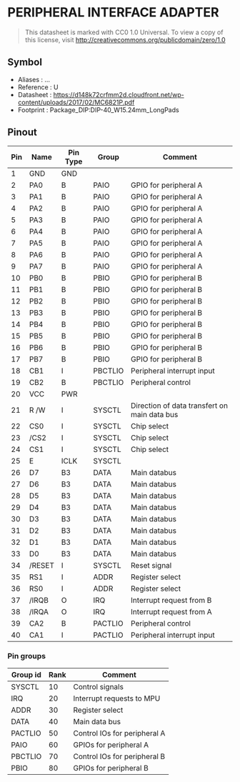 # PERIPHERAL INTERFACE ADAPTER

> This datasheet is marked with CC0 1.0
> Universal. To view a copy of this license, visit
> http://creativecommons.org/publicdomain/zero/1.0

## Symbol

* Aliases : ...
* Reference : U
* Datasheet : https://d148k72crfmm2d.cloudfront.net/wp-content/uploads/2017/02/MC6821P.pdf
* Footprint : Package_DIP:DIP-40_W15.24mm_LongPads

## Pinout

|Pin|Name|Pin Type|Group|Comment|
|---|---|---|---|---|
|1|GND|GND|||
|2|PA0|B|PAIO|GPIO for peripheral A|
|3|PA1|B|PAIO|GPIO for peripheral A|
|4|PA2|B|PAIO|GPIO for peripheral A|
|5|PA3|B|PAIO|GPIO for peripheral A|
|6|PA4|B|PAIO|GPIO for peripheral A|
|7|PA5|B|PAIO|GPIO for peripheral A|
|8|PA6|B|PAIO|GPIO for peripheral A|
|9|PA7|B|PAIO|GPIO for peripheral A|
|10|PB0|B|PBIO|GPIO for peripheral B|
|11|PB1|B|PBIO|GPIO for peripheral B|
|12|PB2|B|PBIO|GPIO for peripheral B|
|13|PB3|B|PBIO|GPIO for peripheral B|
|14|PB4|B|PBIO|GPIO for peripheral B|
|15|PB5|B|PBIO|GPIO for peripheral B|
|16|PB6|B|PBIO|GPIO for peripheral B|
|17|PB7|B|PBIO|GPIO for peripheral B|
|18|CB1|I|PBCTLIO|Peripheral interrupt input|
|19|CB2|B|PBCTLIO|Peripheral control|
|20|VCC|PWR|||
|21|R /W|I|SYSCTL|Direction of data transfert on main data bus|
|22|CS0|I|SYSCTL|Chip select|
|23|/CS2|I|SYSCTL|Chip select|
|24|CS1|I|SYSCTL|Chip select|
|25|E|ICLK|SYSCTL||
|26|D7|B3|DATA|Main databus|
|27|D6|B3|DATA|Main databus|
|28|D5|B3|DATA|Main databus|
|29|D4|B3|DATA|Main databus|
|30|D3|B3|DATA|Main databus|
|31|D2|B3|DATA|Main databus|
|32|D1|B3|DATA|Main databus|
|33|D0|B3|DATA|Main databus|
|34|/RESET|I|SYSCTL|Reset signal|
|35|RS1|I|ADDR|Register select|
|36|RS0|I|ADDR|Register select|
|37|/IRQB|O|IRQ|Interrupt request from B|
|38|/IRQA|O|IRQ|Interrupt request from A|
|39|CA2|B|PACTLIO|Peripheral control|
|40|CA1|I|PACTLIO|Peripheral interrupt input|


### Pin groups

|Group id|Rank|Comment|
|---|---|---|
|SYSCTL|10|Control signals|
|IRQ|20|Interrupt requests to MPU|
|ADDR|30|Register select|
|DATA|40|Main data bus|
|PACTLIO|50|Control IOs for peripheral A|
|PAIO|60|GPIOs for peripheral A|
|PBCTLIO|70|Control IOs for peripheral B|
|PBIO|80|GPIOs for peripheral B|

